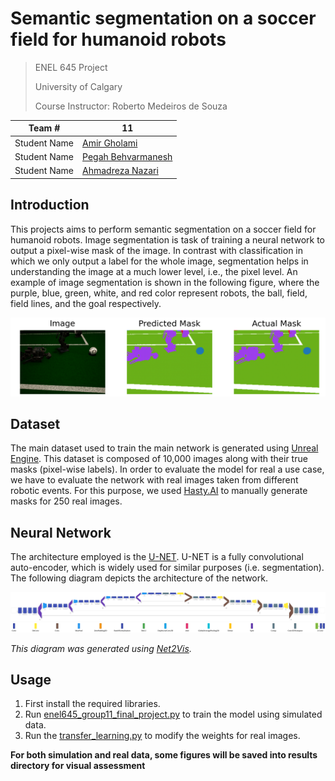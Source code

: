 # Semantic segmentation on a soccer field for humanoid robots

> ENEL 645 Project
> 
> University of Calgary 
> 
> Course Instructor: Roberto Medeiros de Souza

| Team \#      | 11                                                   |
| ------------ | ---------------------------------------------------- |
| Student Name | [Amir Gholami](https://github.com/AmiirGholamii)     |
| Student Name | [Pegah Behvarmanesh](https://github.com/PegahBehvar) |
| Student Name | [Ahmadreza Nazari](https://github.com/ahmadreza-n)   |

## Introduction
This projects aims to perform semantic segmentation on a soccer field for humanoid robots. Image segmentation is task of training a neural network to output a pixel-wise mask of the image. In contrast with classification in which we only output a label for the whole image, segmentation helps in understanding the image at a much lower level, i.e., the pixel level. An example of image segmentation is shown in the following figure, where the purple, blue, green, white, and red color represent robots, the ball, field, field lines, and the goal respectively.

![example of segmentation](media/simulation-data-1.png)

## Dataset
The main dataset used to train the main network is generated using [Unreal Engine](https://www.unrealengine.com/). This dataset is composed of 10,000 images along with their true masks (pixel-wise labels). In order to evaluate the model for real a use case, we have to evaluate the network with real images taken from different robotic events. For this purpose, we used [Hasty.AI](https://hasty.ai/) to manually generate masks for 250 real images.

## Neural Network
The architecture employed is the [U-NET](https://arxiv.org/abs/1505.04597). U-NET is a fully convolutional auto-encoder, which is widely used for similar purposes (i.e. segmentation). The following diagram depicts the architecture of the network.

![Model Diagram](./media/graph.svg)
![Model Legend](./media/legend.svg)

*This diagram was generated using [Net2Vis](https://arxiv.org/abs/1902.04394v1?source=post_page---------------------------).*

## Usage
1. First install the required libraries.
2. Run [enel645_group11_final_project.py](./enel645_group11_final_project.py) to train the model using simulated data.
3. Run the [transfer_learning.py](./transfer_learning.py) to modify the weights for real images.

**For both simulation and real data, some figures will be saved into results directory for visual assessment**
